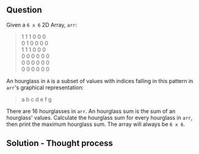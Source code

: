 ## Question
Given a `6 x 6` 2D Array, `arr`:
> 1 1 1 0 0 0<br>
> 0 1 0 0 0 0<br>
> 1 1 1 0 0 0<br>
> 0 0 0 0 0 0<br>
> 0 0 0 0 0 0<br>
> 0 0 0 0 0 0<br>

An hourglass in `A` is a subset of values with indices falling in this pattern in `arr`'s graphical representation:
> a b c
>   d
> e f g

There are 16 hourglasses in `arr`. An hourglass sum is the sum of an hourglass' values. Calculate the hourglass sum for every hourglass in `arr`, then print the maximum hourglass sum. The array will always be `6 x 6`.

## Solution - Thought process